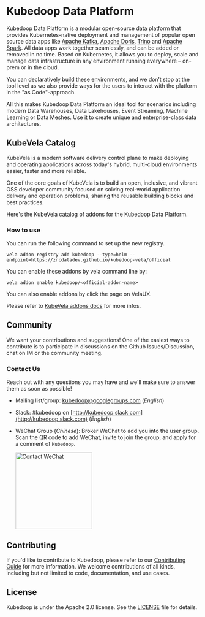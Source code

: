 # Kubedoop Data Platform

Kubedoop Data Platform is a modular open-source data platform that provides Kubernetes-native deployment
and management of popular open source data apps like [Apache Kafka](https://kafka.apache.org/), [Apache Doris](https://doris.apache.org/),
[Trino](https://trino.io/) and [Apache Spark](https://spark.apache.org/). All data apps work together seamlessly, and can be added or removed in no time.
Based on Kubernetes, it allows you to deploy, scale and manage data infrastructure in any environment running everywhere – on-prem or in the cloud.

You can declaratively build these environments, and we don’t stop at the tool level as we also provide ways for the users to interact with the platform in the "as Code"-approach.

All this makes Kubedoop Data Platform an ideal tool for scenarios including modern Data Warehouses, Data Lakehouses, Event Streaming, Machine Learning or Data Meshes.
Use it to create unique and enterprise-class data architectures.

## KubeVela Catalog

KubeVela is a modern software delivery control plane to make deploying and operating applications across today's hybrid, multi-cloud environments easier, faster and more reliable.

One of the core goals of KubeVela is to build an open, inclusive, and vibrant OSS developer community focused on solving real-world application delivery and operation problems, sharing the reusable building blocks and best practices.

Here's the KubeVela catalog of addons for the Kubedoop Data Platform.

### How to use

You can run the following command to set up the new registry.

```shell
vela addon registry add kubedoop --type=helm --endpoint=https://zncdatadev.github.io/kubedoop-vela/official
```

You can enable these addons by vela command line by:

```shell
vela addon enable kubedoop/<official-addon-name>
```

You can also enable addons by click the page on VelaUX.

Please refer to [KubeVela addons docs](https://kubevela.io/docs/reference/addons/overview) for more infos.

## Community

We want your contributions and suggestions! One of the easiest ways to contribute is to participate in discussions on the Github Issues/Discussion, chat on IM or the community meeting.

### Contact Us

Reach out with any questions you may have and we'll make sure to answer them as soon as possible!

* Mailing list/group: [kubedoop@googlegroups.com](https://groups.google.com/g/kubedoop) (*English*)
* Slack: #kubedoop on [http://kubedoop.slack.com](http://kubedoop.slack.com) (*English*)
* WeChat Group (*Chinese*): Broker WeChat to add you into the user group. Scan the QR code to add WeChat, invite to join the group, and apply for a comment of `Kubedoop`.

  <img src="https://github.com/zncdatadev/kubedoop/raw/main/docs/assets/contact-wechat.jpg" width="200" alt="Contact WeChat" />
  
## Contributing

If you'd like to contribute to Kubedoop, please refer to our [Contributing Guide](https://kubedoop.dev/docs/developer-manual/collaboration) for more information.
We welcome contributions of all kinds, including but not limited to code, documentation, and use cases.

## License

Kubedoop is under the Apache 2.0 license. See the [LICENSE](./LICENSE) file for details.
